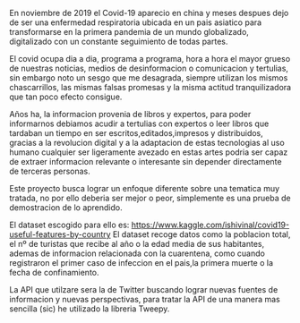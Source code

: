 En noviembre de 2019 el Covid-19 aparecio en china y meses despues dejo de ser una enfermedad respiratoria ubicada en un pais asiatico para transformarse en la primera pandemia de un mundo globalizado, digitalizado con un constante seguimiento de todas partes.

El covid ocupa dia a dia, programa a programa, hora a hora el mayor grueso de nuestras noticias, medios de desinformacion o comunicacion y tertulias, sin embargo noto un sesgo que me desagrada, siempre utilizan los mismos chascarrillos, las mismas falsas promesas y la misma actitud tranquilizadora que tan poco efecto consigue.

Años ha, la informacion provenia de libros y expertos, para poder informarnos debiamos acudir a tertulias con expertos o leer libros que tardaban un tiempo en ser escritos,editados,impresos y distribuidos, gracias a la revolucion digital y a la adaptacion de estas tecnologias al uso humano cualquier ser ligeramente avezado en estas artes podria ser capaz de extraer informacion relevante o interesante sin depender directamente de terceras personas.

Este proyecto busca lograr un enfoque diferente sobre una tematica muy tratada, no por ello deberia ser mejor o peor, simplemente es una prueba de demostracion de lo aprendido.

El dataset escogido para ello es: https://www.kaggle.com/ishivinal/covid19-useful-features-by-country
El dataset recoge datos como la poblacion total, el nº de turistas que recibe al año o la edad media de sus habitantes, ademas de informacion relacionada con la cuarentena, como cuando registraron el primer caso de infeccion en el pais,la primera muerte o la fecha de confinamiento.

La API que utilzare sera la de Twitter buscando lograr nuevas fuentes de informacion y nuevas perspectivas, para tratar la API de una manera mas sencilla (sic) he utilizado la libreria Tweepy.

